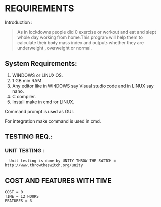 # REQUIREMENTS

Introduction :
> As in lockdowns people did 0 exercise or workout and eat and slept whole day working from home.This program will help them to calculate their body mass index and outputs whether they are underweight , overweight or normal.


## System Requirements:
1. WINDOWS or LINUX OS.
2. 1 GB min RAM.
3. Any editor like in WINDOWS say Visual studio code and in LINUX say nano.
4. C compiler.
5. Install make in cmd for LINUX.

  Command prompt is used as GUI.
  
  For integration make command is used in cmd.
  
  
## TESTING REQ.:
  ### UNIT TESTING :
      Unit testing is done by UNITY THROW THE SWITCH = http://www.throwtheswitch.org/unity  
      
## COST AND FEATURES WITH TIME
    COST = 0
    TIME = 12 HOURS
    FEATURES = 3
      
      
      
